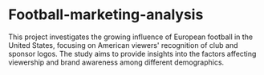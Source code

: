 # Football-marketing-analysis
This project investigates the growing influence of European football in the United States, focusing on American viewers' recognition of club and sponsor logos. The study aims to provide insights into the factors affecting viewership and brand awareness among different demographics.
